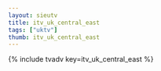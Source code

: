 ```yaml
--- 
layout: sieutv
title: itv_uk_central_east
tags: ["uktv"]
thumb: itv_uk_central_east
---
```

{% include tvadv key=itv_uk_central_east %}
